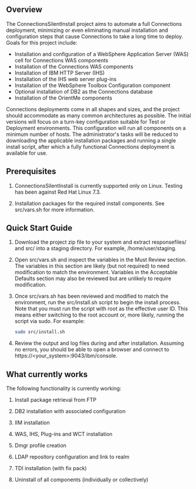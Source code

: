 ## Overview

The ConnectionsSilentInstall project aims to automate a full Connections deployment, minimizing or even eliminating manual
installation and configuration steps that cause Connections to take a long time to deploy. Goals for this project include:

  - Installation and configuration of a WebSphere Application Server (WAS) cell for Connections WAS components
  - Installation of the Connections WAS components
  - Installation of IBM HTTP Server (IHS)
  - Installation of the IHS web server plug-ins
  - Installation of the WebSphere Toolbox Configuration component
  - Optional installation of DB2 as the Connections database
  - Installation of the OrientMe components
  
Connections deployments come in all shapes and sizes, and the project should accommodate as many common architectures as 
possible. The initial versions will focus on a turn-key configuration suitable for Test or Deployment environments. This
configuration will run all components on a minimum number of hosts. The administrator's tasks will be reduced to downloading
the applicable installation packages and running a single install script, after which a fully functional Connections 
deployment is available for use.

## Prerequisites

1. ConnectionsSilentInstall is currently supported only on Linux. Testing has been against Red Hat Linux 7.3.

2. Installation packages for the required install components. See src/vars.sh for more information.

## Quick Start Guide

1. Download the project zip file to your system and extract responsefiles/ and src/ into a staging directory. For example,
   /home/user/staging.
	
2. Open src/vars.sh and inspect the variables in the Must Review section. The variables in this section are likely (but
   not required) to need modification to match the environment. Variables in the Acceptable Defaults section may also 
	be reviewed but are unlikely to require modification.
	
3. Once src/vars.sh has been reviewed and modified to match the environment, run the src/install.sh script to begin the
   install process. Note that you must run the script with root as the effective user ID. This means either switching to
	the root account or, more likely, running the script via sudo. For example: 
	
	```Bash
	sudo src/install.sh
	```

4. Review the output and log files during and after installation. Assuming no errors, you should be able to open a browser
   and connect to https://<your_system>:9043/ibm/console.

## What currently works

The following functionality is currently working:

1. Install package retrieval from FTP

2. DB2 installation with associated configuration

3. IIM installation

4. WAS, IHS, Plug-ins and WCT installation

5. Dmgr profile creation

6. LDAP repository configuration and link to realm

7. TDI installation (with fix pack)

8. Uninstall of all components (individually or collectively)
